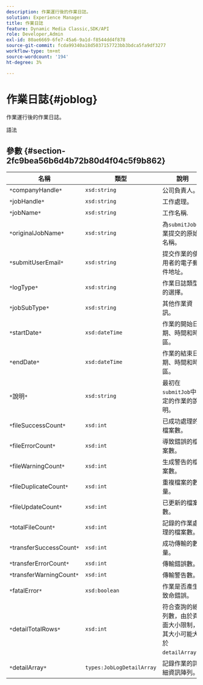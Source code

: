 ```yaml
---
description: 作業運行後的作業日誌。
solution: Experience Manager
title: 作業日誌
feature: Dynamic Media Classic,SDK/API
role: Developer,Admin
exl-id: 80ae6669-6fe7-45a6-9a1d-f8544dd4f878
source-git-commit: fcda99340a18d5037157723bb3bdca5fa9df3277
workflow-type: tm+mt
source-wordcount: '194'
ht-degree: 3%

---
```


# 作業日誌{#joblog}

作業運行後的作業日誌。

語法

## 參數 {#section-2fc9bea56b6d4b72b80d4f04c5f9b862}

| 名稱 | 類型 | 說明 |
|---|---|---|
| `*`companyHandle`*` | `xsd:string` | 公司負責人。 |
| `*`jobHandle`*` | `xsd:string` | 工作處理。 |
| `*`jobName`*` | `xsd:string` | 工作名稱. |
| `*`originalJobName`*` | `xsd:string` | 為`submitJob`作業提交的原始名稱。 |
| `*`submitUserEmail`*` | `xsd:string` | 提交作業的使用者的電子郵件地址。 |
| `*`logType`*` | `xsd:string` | 作業日誌類型的選擇。 |
| `*`jobSubType`*` | `xsd:string` | 其他作業資訊。 |
| `*`startDate`*` | `xsd:dateTime` | 作業的開始日期、時間和時區。 |
| `*`endDate`*` | `xsd:dateTime` | 作業的結束日期、時間和時區。 |
| `*`說明`*` | `xsd:string` | 最初在`submitJob`中指定的作業的說明。 |
| `*`fileSuccessCount`*` | `xsd:int` | 已成功處理的檔案數。 |
| `*`fileErrorCount`*` | `xsd:int` | 導致錯誤的檔案數。 |
| `*`fileWarningCount`*` | `xsd:int` | 生成警告的檔案數。 |
| `*`fileDuplicateCount`*` | `xsd:int` | 重複檔案的數量。 |
| `*`fileUpdateCount`*` | `xsd:int` | 已更新的檔案數。 |
| `*`totalFileCount`*` | `xsd:int` | 記錄的作業處理的檔案數。 |
| `*`transferSuccessCount`*` | `xsd:int` | 成功傳輸的數量。 |
| `*`transferErrorCount`*` | `xsd:int` | 傳輸錯誤數。 |
| `*`transferWarningCount`*` | `xsd:int` | 傳輸警告數。 |
| `*`fatalError`*` | `xsd:boolean` | 作業是否產生致命錯誤。 |
| `*`detailTotalRows`*` | `xsd:int` | 符合查詢的總列數，由於頁面大小限制，其大小可能大於`detailArray`。 |
| `*`detailArray`*` | `types:JobLogDetailArray` | 記錄作業的詳細資訊陣列。 |
